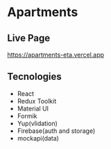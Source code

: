 # Apartments
## Live Page

https://apartments-eta.vercel.app

## Tecnologies

- React
- Redux Toolkit
- Material UI
- Formik
- Yup(vlidation)
- Firebase(auth and storage)
- mockapi(data)

